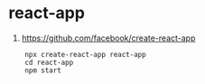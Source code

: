 # react-app

1) https://github.com/facebook/create-react-app
```
	npx create-react-app react-app
	cd react-app
	npm start
```
